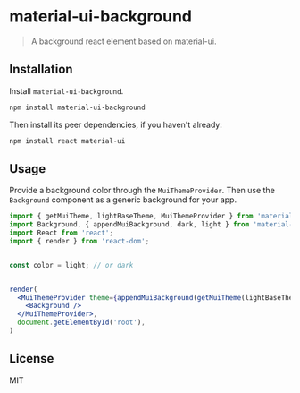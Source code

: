 # material-ui-background

> A background react element based on material-ui.


## Installation

Install `material-ui-background`.

```sh
npm install material-ui-background
```

Then install its peer dependencies, if you haven't already:

```sh
npm install react material-ui
```


## Usage

Provide a background color through the `MuiThemeProvider`. Then use the `Background` component as a generic background for your app.

```jsx
import { getMuiTheme, lightBaseTheme, MuiThemeProvider } from 'material-ui/styles';
import Background, { appendMuiBackground, dark, light } from 'material-ui-background';
import React from 'react';
import { render } from 'react-dom';


const color = light; // or dark


render(
  <MuiThemeProvider theme={appendMuiBackground(getMuiTheme(lightBaseTheme), color)}>
    <Background />
  </MuiThemeProvider>,
  document.getElementById('root'),
)
```


## License

MIT
